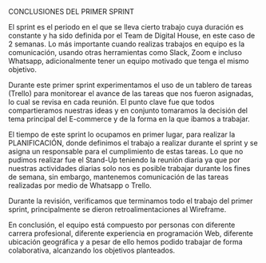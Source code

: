 CONCLUSIONES DEL PRIMER SPRINT 

El sprint es el periodo en el que se lleva cierto trabajo cuya duración es constante y ha sido definida por el Team de Digital House, en este caso de 2 semanas. Lo más importante cuando realizas trabajos en equipo es la comunicación, usando otras herramientas como Slack, Zoom e incluso Whatsapp, adicionalmente tener un equipo motivado que tenga el mismo objetivo. 

Durante este primer sprint experimentamos el uso de un tablero de tareas (Trello) para monitorear el avance de las tareas que nos fueron asignadas, lo cual se revisa en cada reunión. El punto clave fue que todos compartieramos nuestras ideas y en conjunto tomaramos la decisión del tema principal del E-commerce y de la forma en la que ibamos a trabajar. 

El tiempo de este sprint lo ocupamos en primer lugar, para realizar la PLANIFICACIÓN, donde definimos el trabajo a realizar durante el sprint y se asigna un responsable para el cumplimiento de estas tareas. Lo que no pudimos realizar fue el Stand-Up teniendo la reunión diaria ya que por nuestras actividades diarias solo nos es posible trabajar durante los fines de semana, sin embargo, mantenemos comunicación de las tareas realizadas por medio de Whatsapp o Trello.

Durante la revisión, verificamos que terminamos todo el trabajo del primer sprint, principalmente se dieron retroalimentaciones al Wireframe. 

En conclusión, el equipo está compuesto por personas con diferente carrera profesional, diferente experiencia en programación Web, diferente ubicación geográfica y a pesar de ello hemos podido trabajar de forma colaborativa, alcanzando los objetivos planteados. 